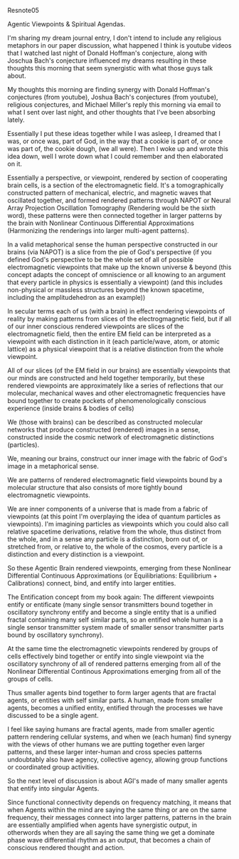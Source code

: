 Resnote05

Agentic Viewpoints & Spiritual Agendas.

I'm sharing my dream journal entry, I don't intend to include any religious metaphors in our paper discussion, what happened I think is youtube videos that I watched last night of Donald Hoffman's conjecture, along with Joschua Bach's conjecture influenced my dreams resulting in these thoughts this morning that seem synergistic with what those guys talk about.

My thoughts this morning are finding synergy with Donald Hoffman's conjectures (from youtube), Joshua Bach's conjectures (from youtube), religious conjectures, and Michael Miller's reply this morning via email to what I sent over last night, and other thoughts that I've been absorbing lately.

Essentially I put these ideas together while I was asleep, I dreamed that I was, or once was, part of God, in the way that a cookie is part of, or once was part of, the cookie dough, (we all were). Then I woke up and wrote this idea down, well I wrote down what I could remember and then elaborated on it.

Essentially a perspective, or viewpoint, rendered by section of cooperating brain cells, is a section of the electromagnetic field. It's a tomographically constructed pattern of mechanical, electric, and magnetic waves that oscillated together, and formed rendered patterns through NAPOT or Neural Array Projection Oscillation Tomography (Rendering would be the sixth word), these patterns were then connected together in larger patterns by the brain with Nonlinear Continuous Differential Approximations (Harmonizing the renderings into larger multi-agent patterns).

In a valid metaphorical sense the human perspective constructed in our brains (via NAPOT) is a slice from the pie of God's perspective (if you defined God's perspective to be the whole set of all of possible electromagnetic viewpoints that make up the known universe & beyond (this concept adapts the concept of omniscience or all knowing to an argument that every particle in physics is essentially a viewpoint) (and this includes non-physical or massless structures beyond the known spacetime, including the amplitudehedron as an example))

In secular terms each of us (with a brain) in effect rendering viewpoints of reality by making patterns from slices of the electrogmagnetic field, but if all of our inner conscious rendered viewpoints are slices of the electromagnetic field, then the entire EM field can be interpreted as a viewpoint with each distinction in it (each particle/wave, atom, or atomic lattice) as a physical viewpoint that is a relative distinction from the whole viewpoint.

All of our slices (of the EM field in our brains) are essentially viewpoints that our minds are constructed and held together temporarily, but these rendered viewpoints are approximately like a series of reflections that our molecular, mechanical waves and other electromagnetic frequencies have bound together to create pockets of phenomenologically conscious experience (inside brains & bodies of cells)

We (those with brains) can be described as constructed molecular networks that produce constructed (rendered) images in a sense, constructed inside the cosmic network of electromagnetic distinctions (particles).

We, meaning our brains, construct our inner image with the fabric of God's image in a metaphorical sense.

We are patterns of rendered electromagnetic field viewpoints bound by a molecular structure that also consists of more tightly bound electromagnetic viewpoints.

We are inner components of a universe that is made from a fabric of viewpoints (at this point I'm overplaying the idea of quantum particles as viewpoints). I'm imagining particles as viewpoints which you could also call relative spacetime derivations, relative from the whole, thus distinct from the whole, and in a sense any particle is a distinction, born out of, or stretched from, or relative to, the whole of the cosmos, every particle is a distinction and every distinction is a viewpoint.

So these Agentic Brain rendered viewpoints, emerging from these Nonlinear Differential Continuous Approximations (or Equilibriations: Equilibrium + Calibrations) connect, bind, and entify into larger entities.

The Entification concept from my book again: The different viewpoints entify or entificate (many single sensor transmitters bound together in oscillatory synchrony entify and become a single entity that is a unified fractal containing many self similar parts, so an entified whole human is a single sensor transmitter system made of smaller sensor transmitter parts bound by oscillatory synchrony).

At the same time the electromagnetic viewpoints rendered by groups of cells effectively bind together or entify into single viewpoint via the oscillatory synchrony of all of rendered patterns emerging from all of the Nonlinear Differential Continous Approximations emerging from all of the groups of cells.

Thus smaller agents bind together to form larger agents that are fractal agents, or entities with self similar parts. A human, made from smaller agents, becomes a unified entity, entified through the processes we have discussed to be a single agent.

I feel like saying humans are fractal agents, made from smaller agentic pattern rendering cellular systems, and when we (each human) find synergy with the views of other humans we are putting together even larger patterns, and these larger inter-human and cross species patterns undoubtably also have agency, collective agency, allowing group functions or coordinated group activities.

So the next level of discussion is about AGI's made of many smaller agents that entify into singular Agents.

Since functional connectivity depends on frequency matching, it means that when Agents within the mind are saying the same thing or are on the same frequency, their messages connect into larger patterns, patterns in the brain are essentially amplified when agents have synergistic output, in otherwords when they are all saying the same thing we get a dominate phase wave differential rhythm as an output, that becomes a chain of conscious rendered thought and action.
